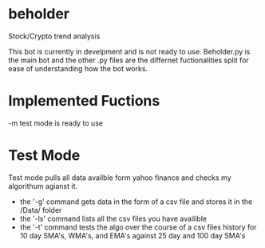 # beholder
Stock/Crypto trend analysis 

This bot is currently in develpment and is not ready to use.
Beholder.py is the main bot and the other .py files are the differnet fuctionalities split for ease of understanding how the bot works.

# Implemented Fuctions
-m test mode is ready to use

# Test Mode
Test mode pulls all data availble form yahoo finance and checks my algorithum agianst it.
- the '-g' command gets data in the form of a csv file and stores it in the /Data/ folder
- the '-ls' command lists all the csv files you have availible
- the '-t' command tests the algo over the course of a csv files history for 10 day SMA's, WMA's, and EMA's against 25 day and 100 day SMA's
